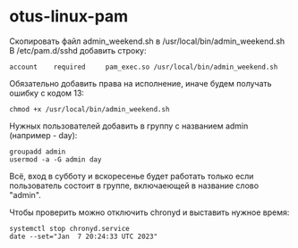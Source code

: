 # otus-linux-pam
Скопировать файл admin_weekend.sh в  /usr/local/bin/admin_weekend.sh
В /etc/pam.d/sshd добавить строку:
```
account    required     pam_exec.so /usr/local/bin/admin_weekend.sh
```
Обязательно добавить права на исполнение, иначе будем получать ошибку с кодом 13:
```
chmod +x /usr/local/bin/admin_weekend.sh
```

Нужных пользователей добавить в группу с названием admin (например - day):
```
groupadd admin
usermod -a -G admin day
```

Всё, вход в субботу и вскоресенье будет работать только если пользователь состоит в группе, включаеющей в название слово "admin".

Чтобы проверить можно отключить chronyd и выставить нужное время:

```
systemctl stop chronyd.service
date --set="Jan  7 20:24:33 UTC 2023"
```
